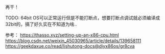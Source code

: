 再干！

TODO: 64bit OS可以正常运行但是不能打断点，想要打断点调试就必须编译成32bit的，搞了好久实在不知道为啥..

参考：
https://thasso.xyz/setting-up-an-x86-cpu.html
https://blog.csdn.net/weixin_45030965/article/details/139658111
https://geekdaxue.co/read/lishutong-docs@diyx86os/gr8cva